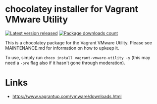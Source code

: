 # chocolatey installer for Vagrant VMware Utility

[![Latest version released](https://img.shields.io/chocolatey/v/vagrant-vmware-utility.svg)](https://chocolatey.org/packages/vagrant-vmware-utility)
[![Package downloads count](https://img.shields.io/chocolatey/dt/vagrant-vmware-utility.svg)](https://chocolatey.org/packages/vagrant-vmware-utility)

This is a chocolatey package for the Vagrant VMware Utility. Please see MAINTENANCE.md
for information on how to upkeep it.

To use, simply run `choco install vagrant-vmware-utility -y` (this may need a `-pre`
flag also if it hasn't gone through moderation).

# Links

* https://www.vagrantup.com/vmware/downloads.html
